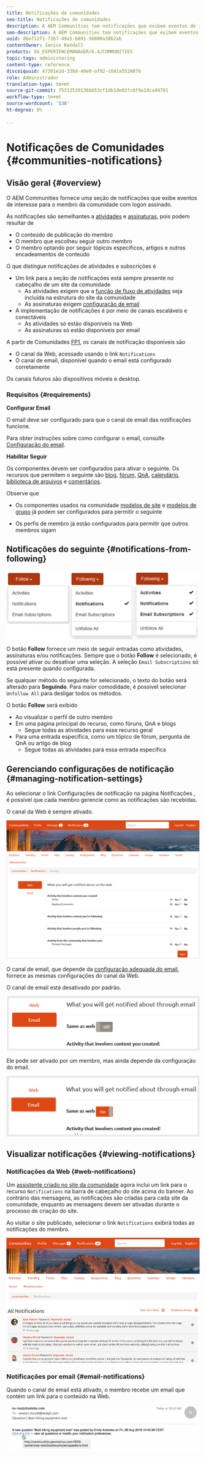 ```yaml
---
title: Notificações de comunidades
seo-title: Notificações de comunidades
description: A AEM Communities tem notificações que exibem eventos de interesse para o membro da comunidade que fez logon
seo-description: A AEM Communities tem notificações que exibem eventos de interesse para o membro da comunidade que fez logon
uuid: d6ef12f1-7367-49a5-b891-56800a38b2ab
contentOwner: Janice Kendall
products: SG_EXPERIENCEMANAGER/6.4/COMMUNITIES
topic-tags: administering
content-type: reference
discoiquuid: 47201e2d-338d-40e0-af82-c681a552807b
role: Administrador
translation-type: tm+mt
source-git-commit: 75312539136bb53cf1db1de03fc0f9a1dca49791
workflow-type: tm+mt
source-wordcount: '538'
ht-degree: 0%

---
```



# Notificações de Comunidades {#communities-notifications}

## Visão geral {#overview}

O AEM Communities fornece uma seção de notificações que exibe eventos de interesse para o membro da comunidade com logon assinado.

As notificações são semelhantes a [atividades](essentials-activities.md) e [assinaturas](subscriptions.md), pois podem resultar de

* O conteúdo de publicação do membro
* O membro que escolheu seguir outro membro
* O membro optando por seguir tópicos específicos, artigos e outros encadeamentos de conteúdo

O que distingue notificações de atividades e subscrições é

* Um link para a seção de notificações está sempre presente no cabeçalho de um site da comunidade
   * As atividades exigem que a [função de fluxo de atividades](functions.md#activity-stream-function) seja incluída na estrutura do site da comunidade
   * As assinaturas exigem [configuração de email](email.md)
* A implementação de notificações é por meio de canais escaláveis e conectáveis
   * As atividades só estão disponíveis na Web
   * As assinaturas só estão disponíveis por email

A partir de Comunidades [FP1](deploy-communities.md#latestfeaturepack), os canais de notificação disponíveis são

* O canal da Web, acessado usando o link `Notifications`
* O canal de email, disponível quando o email está configurado corretamente

Os canais futuros são dispositivos móveis e desktop.

### Requisitos {#requirements}

**Configurar Email**

O email deve ser configurado para que o canal de email das notificações funcione.

Para obter instruções sobre como configurar o email, consulte [Configuração do email](analytics.md).

**Habilitar Seguir**

Os componentes devem ser configurados para ativar o seguinte. Os recursos que permitem o seguinte são [blog](blog-feature.md), [fórum](forum.md), [QnA](working-with-qna.md), [calendário](calendar.md), [biblioteca de arquivos](file-library.md) e [comentários](comments.md).

Observe que

* Os componentes usados na comunidade [modelos de site](sites.md) e [modelos de grupo](tools-groups.md) já podem ser configurados para permitir o seguinte

* Os perfis de membro já estão configurados para permitir que outros membros sigam

## Notificações do seguinte {#notifications-from-following}

![chlimage_1-254](assets/chlimage_1-254.png)

O botão **Follow** fornece um meio de seguir entradas como atividades, assinaturas e/ou notificações. Sempre que o botão **Follow** é selecionado, é possível ativar ou desativar uma seleção. A seleção `Email Subscriptions` só está presente quando configurada.

Se qualquer método do seguinte for selecionado, o texto do botão será alterado para **Seguindo**. Para maior comodidade, é possível selecionar `Unfollow All` para desligar todos os métodos.

O botão **Follow** será exibido

* Ao visualizar o perfil de outro membro
* Em uma página principal do recurso, como fóruns, QnA e blogs
   * Segue todas as atividades para esse recurso geral
* Para uma entrada específica, como um tópico de fórum, pergunta de QnA ou artigo de blog
   * Segue todas as atividades para essa entrada específica

## Gerenciando configurações de notificação {#managing-notification-settings}

Ao selecionar o link Configurações de notificação na página Notificações , é possível que cada membro gerencie como as notificações são recebidas.

O canal da Web é sempre ativado.

![chlimage_1-255](assets/chlimage_1-255.png)

O canal de email, que depende da [configuração adequada do email](email.md), fornece as mesmas configurações do canal da Web.

O canal de email está desativado por padrão.

![chlimage_1-256](assets/chlimage_1-256.png)

Ele pode ser ativado por um membro, mas ainda depende da configuração do email.

![chlimage_1-257](assets/chlimage_1-257.png)

## Visualizar notificações {#viewing-notifications}

### Notificações da Web {#web-notifications}

Um [assistente criado no site da comunidade](sites-console.md) agora inclui um link para o recurso `Notifications` na barra de cabeçalho do site acima do banner. Ao contrário das mensagens, as notificações são criadas para cada site da comunidade, enquanto as mensagens devem ser ativadas durante o processo de criação do site.

Ao visitar o site publicado, selecionar o link `Notifications` exibirá todas as notificações do membro.

![chlimage_1-258](assets/chlimage_1-258.png)

### Notificações por email {#email-notifications}

Quando o canal de email está ativado, o membro recebe um email que contém um link para o conteúdo na Web.

![chlimage_1-259](assets/chlimage_1-259.png)

